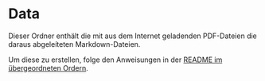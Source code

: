 # Data

Dieser Ordner enthält die mit aus dem Internet geladenden PDF-Dateien die daraus abgeleíteten Markdown-Dateien.

Um diese zu erstellen, folge den Anweisungen in der [README im übergeordneten Ordern](../README.md).
